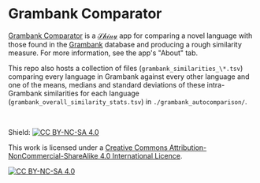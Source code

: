 # Grambank Comparator

[Grambank Comparator](https://keras-saryan.shinyapps.io/grambank-comparator/) is a [𝒮𝒽𝒾𝓃𝓎](https://www.shinyapps.io/) app for comparing a novel language with those found in the [Grambank](https://grambank.clld.org/) database and producing a rough similarity measure. For more information, see the app's "About" tab.

This repo also hosts a collection of files (`grambank_similarities_\*.tsv`) comparing every language in Grambank against every other language and one of the means, medians and standard deviations of these intra-Grambank similarities for each language (`grambank_overall_similarity_stats.tsv`) in `./grambank_autocomparison/`.

<br>

Shield: [![CC BY-NC-SA 4.0][cc-by-nc-sa-shield]][cc-by-nc-sa]

This work is licensed under a
[Creative Commons Attribution-NonCommercial-ShareAlike 4.0 International Licence][cc-by-nc-sa].

[![CC BY-NC-SA 4.0][cc-by-nc-sa-image]][cc-by-nc-sa]

[cc-by-nc-sa]: http://creativecommons.org/licenses/by-nc-sa/4.0/
[cc-by-nc-sa-image]: https://licensebuttons.net/l/by-nc-sa/4.0/88x31.png
[cc-by-nc-sa-shield]: https://img.shields.io/badge/License-CC%20BY--NC--SA%204.0-lightgrey.svg
